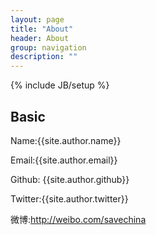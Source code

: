 ```yaml
---
layout: page
title: "About"
header: About
group: navigation
description: ""
---
```

{% include JB/setup %}

## Basic
 Name:{{site.author.name}}

 Email:{{site.author.email}}

 Github: {{site.author.github}}

 Twitter:{{site.author.twitter}}

 微博:http://weibo.com/savechina



